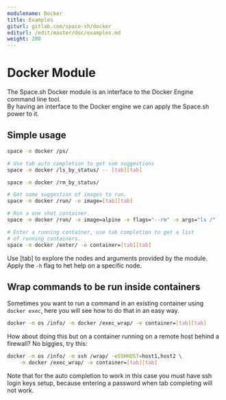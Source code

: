 ```yaml
---
modulename: Docker
title: Examples
giturl: gitlab.com/space-sh/docker
editurl: /edit/master/doc/examples.md
weight: 200
---
```

# Docker Module

The Space.sh Docker module is an interface to the Docker Engine command line tool.  
By having an interface to the Docker engine we can apply the Space.sh power to it.  

## Simple usage

```sh
space -m docker /ps/

# Use tab auto completion to get som suggestions
space -m docker /ls_by_status/ -- [tab][tab]

space -m docker /rm_by_status/

# Get some suggestion of images to run.
space -m docker /run/ -e image=[tab][tab]

# Run a one shot container.
space -m docker /run/ -e image=alpine -e flags="--rm" -e args="ls /"

# Enter a running container, use tab completion to get a list
# of running containers.
space -m docker /enter/ -e container=[tab][tab]
```  

  Use [tab] to explore the nodes and arguments provided by the module.  
Apply the `-h` flag to het help on a specific node.  

## Wrap commands to be run inside containers

Sometimes you want to run a command in an existing container using `docker exec`, here you will see how to do that in an easy way.  

```sh
docker -m os /info/ -m docker /exec_wrap/ -e container=[tab][tab]
```  

How about doing this but on a container running on a remote host behind a firewall?
No biggies, try this:  

```sh
docker -m os /info/ -m ssh /wrap/ -eSSHHOST=host1,host2 \
    -m docker /exec_wrap/ -e container=[tab][tab]
```  

Note that for the auto completion to work in this case you must have ssh login keys setup,
because entering a password when tab completing will not work.  

